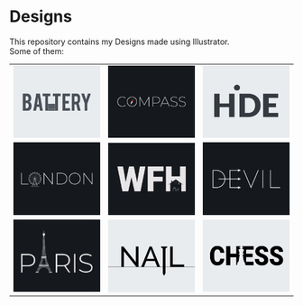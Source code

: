 # Designs
This repository contains my Designs made using Illustrator.<br>
Some of them:<br>
<table>
<tr><td><img src="./2020-11/png/28.11.2020.png"></td><td><img src="./2020-12/png/12.12.2020.png"></td><td><img src="./2020-11/png/23.11.2020.png"></td></tr>
<tr><td><img src="./2020-12/png/16.12.2020.png"></td><td><img src="./2021-01/png/05.01.2021.png"></td><td><img src="./2020-12/png/10.12.2020.png"></td></tr>
<tr><td><img src="./2020-12/png/18.12.2020.png"></td><td><img src="./2020-11/png/24.11.2020.png"></td><td><img src="./2020-11/png/20.11.2020.png"></td></tr>
</table>
